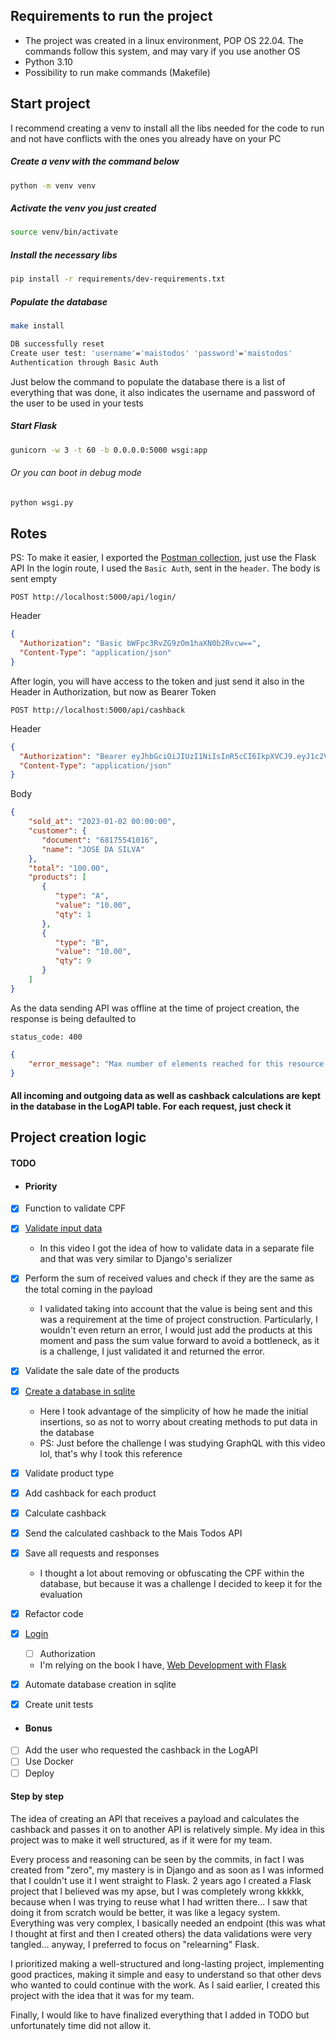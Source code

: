 ## Requirements to run the project
- The project was created in a linux environment, POP OS 22.04. The commands follow this system, and may vary if you use another OS
- Python 3.10
- Possibility to run make commands (Makefile)

## Start project
I recommend creating a venv to install all the libs needed for the code to run and not have conflicts with the ones you already have on your PC

##### Create a venv with the command below
```bash
python -m venv venv
```
##### Activate the venv you just created
```bash
source venv/bin/activate
```
##### Install the necessary libs
```bash
pip install -r requirements/dev-requirements.txt
```
##### Populate the database
```bash
make install

DB successfully reset
Create user test: 'username'='maistodos' 'password'='maistodos'
Authentication through Basic Auth
```
Just below the command to populate the database there is a list of everything that was done, it also indicates the username and password of the user to be used in your tests

##### Start Flask
```bash
gunicorn -w 3 -t 60 -b 0.0.0.0:5000 wsgi:app
```
###### Or you can boot in debug mode
```bash
python wsgi.py
```
## Rotes
PS: To make it easier, I exported the [Postman collection](https://drive.google.com/drive/folders/1UD04eMe_aF2aHHJmRTCFw_3iMzDIypqt?usp=sharing), just use the Flask API
In the login route, I used the ```Basic Auth```, sent in the ```header```. The body is sent empty
```
POST http://localhost:5000/api/login/
```
Header
```json
{
  "Authorization": "Basic bWFpc3RvZG9zOm1haXN0b2Rvcw==",
  "Content-Type": "application/json"
}
```

After login, you will have access to the token and just send it also in the Header in Authorization, but now as Bearer Token
```
POST http://localhost:5000/api/cashback
```
Header
```json
{
  "Authorization": "Bearer eyJhbGciOiJIUzI1NiIsInR5cCI6IkpXVCJ9.eyJ1c2VybmFtZSI6Im1haXN0b2RvcyIsImV4cCI6MTY3NTY0NTY4MX0.4a05Kp75AfwgGntyq-iyv-F1rH2TILH18CzygcTV3fM",
  "Content-Type": "application/json"
}
```

Body
```json
{
    "sold_at": "2023-01-02 00:00:00",
    "customer": {
       "document": "68175541016",
       "name": "JOSE DA SILVA"
    },
    "total": "100.00",
    "products": [
       {
          "type": "A",
          "value": "10.00",
          "qty": 1
       },
       {
          "type": "B",
          "value": "10.00",
          "qty": 9
       }
    ]
}
```

As the data sending API was offline at the time of project creation, the response is being defaulted to

```status_code: 400```
```json
{
    "error_message": "Max number of elements reached for this resource!"
}
```

#### All incoming and outgoing data as well as cashback calculations are kept in the database in the LogAPI table. For each request, just check it

## Project creation logic
#### TODO
- #### Priority
- [x] Function to validate CPF
- [x] [Validate input data](https://www.youtube.com/watch?v=Y_GQdxRSnIg)
  - In this video I got the idea of how to validate data in a separate file and that was very similar to Django's serializer
- [x] Perform the sum of received values and check if they are the same as the total coming in the payload
  - I validated taking into account that the value is being sent and this was a requirement at the time of project construction. Particularly, I wouldn't even return an error, I would just add the products at this moment and pass the sum value forward to avoid a bottleneck, as it is a challenge, I just validated it and returned the error.
- [x] Validate the sale date of the products
- [x] [Create a database in sqlite](https://www.youtube.com/watch?v=3h8K29U5_HA)
  - Here I took advantage of the simplicity of how he made the initial insertions, so as not to worry about creating methods to put data in the database
  - PS: Just before the challenge I was studying GraphQL with this video lol, that's why I took this reference
- [x] Validate product type
- [x] Add cashback for each product
- [x] Calculate cashback
- [x] Send the calculated cashback to the Mais Todos API
- [x] Save all requests and responses
  - I thought a lot about removing or obfuscating the CPF within the database, but because it was a challenge I decided to keep it for the evaluation
- [x] Refactor code
- [x] [Login](https://medium.com/@hedgarbezerra35/api-rest-com-flask-autenticacao-25d99b8679b6)
  - [ ] Authorization
  - I'm relying on the book I have, [Web Development with Flask](https://www.amazon.com.br/Flask-Web-Development-Miquel-Grinberg/dp/1491991739)
- [x] Automate database creation in sqlite
- [x] Create unit tests


- #### Bonus
- [ ] Add the user who requested the cashback in the LogAPI
- [ ] Use Docker
- [ ] Deploy

#### Step by step
The idea of creating an API that receives a payload and calculates the cashback and passes it on to another API is relatively simple. My idea in this project was to make it well structured, as if it were for my team.

Every process and reasoning can be seen by the commits, in fact I was created from "zero", my mastery is in Django and as soon as I was informed that I couldn't use it I went straight to Flask. 2 years ago I created a Flask project that I believed was my apse, but I was completely wrong kkkkk, because when I was trying to reuse what I had written there... I saw that doing it from scratch would be better, it was like a legacy system. Everything was very complex, I basically needed an endpoint (this was what I thought at first and then I created others) the data validations were very tangled... anyway, I preferred to focus on "relearning" Flask.

I prioritized making a well-structured and long-lasting project, implementing good practices, making it simple and easy to understand so that other devs who wanted to could continue with the work. As I said earlier, I created this project with the idea that it was for my team.

Finally, I would like to have finalized everything that I added in TODO but unfortunately time did not allow it.

